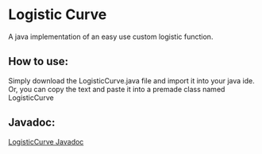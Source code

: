 # Logistic Curve
A java implementation of an easy use custom logistic function.
## How to use:
Simply download the LogisticCurve.java file and import it into your java ide. <br>Or, you can copy the text and paste it into a premade class named LogisticCurve
## Javadoc:
<a href="https://htmlpreview.github.io/?https://github.com/Wasupmacuz/Logistic-Curve/blob/master/Javadoc/tools/LogisticCurve.html" target="_blank">LogisticCurve Javadoc</a>
